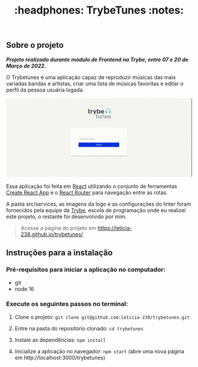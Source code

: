<h1 align="center">
  :headphones: TrybeTunes :notes:
</h1>

&emsp;

## Sobre o projeto

***Projeto realizado durante módulo de Frontend na Trybe, entre 07 e 20 de Março de 2022.***

O Trybetunes é uma aplicação capaz de reproduzir músicas das mais variadas bandas e artistas, criar uma lista de músicas favoritas e editar o perfil da pessoa usuária logada.

<p align="center">
  <img width="600px" src="./screen-capture.gif" alt="Gif do funcionamento do app" />
</p>

Essa aplicação foi feita em [React](https://pt-br.reactjs.org/docs/getting-started.html) utilizando o conjunto de ferramentas [Create React App](https://pt-br.reactjs.org/docs/create-a-new-react-app.html) e o [React Router](https://v5.reactrouter.com/) para navegação entre as rotas.

A pasta src/services, as imagens da logo e as configurações do linter foram fornecidos pela equipe da [Trybe](https://www.betrybe.com/), escola de programação onde eu realizei este projeto, o restante foi desenvolvido por mim.

> Acesse a página do projeto em https://leticia-238.github.io/trybetunes/

## Instruções para a instalação

### Pré-requisitos para iniciar a aplicação no computador:

- git
- node 16

### Execute os seguintes passos no terminal:

1. Clone o projeto: `git clone git@github.com:leticia-238/trybetunes.git`

2. Entre na pasta do repositório clonado: `cd trybetunes`

3. Instale as dependências: `npm install`

4. Inicialize a aplicação no navegador: `npm start` (abre uma nova página em http://localhost:3000/trybetunes)
